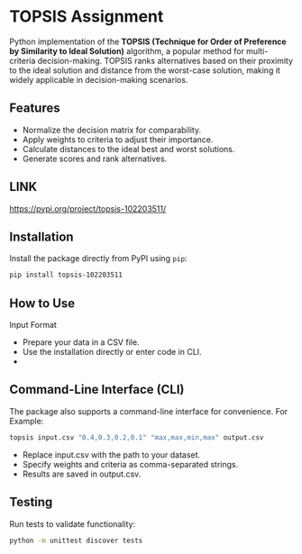 # TOPSIS Assignment

Python implementation of the **TOPSIS (Technique for Order of Preference by Similarity to Ideal Solution)** algorithm, a popular method for multi-criteria decision-making. TOPSIS ranks alternatives based on their proximity to the ideal solution and distance from the worst-case solution, making it widely applicable in decision-making scenarios.

## Features
- Normalize the decision matrix for comparability.
- Apply weights to criteria to adjust their importance.
- Calculate distances to the ideal best and worst solutions.
- Generate scores and rank alternatives.

## LINK 
https://pypi.org/project/topsis-102203511/

## Installation

Install the package directly from PyPI using `pip`:

```bash
pip install topsis-102203511
```

## How to Use
Input Format
- Prepare your data in a CSV file.
- Use the installation directly or enter code in CLI.
- 
## Command-Line Interface (CLI)
The package also supports a command-line interface for convenience. For Example:

```bash
topsis input.csv "0.4,0.3,0.2,0.1" "max,max,min,max" output.csv
```
- Replace input.csv with the path to your dataset.
- Specify weights and criteria as comma-separated strings.
- Results are saved in output.csv.

## Testing
Run tests to validate functionality:

```bash
python -m unittest discover tests
```


